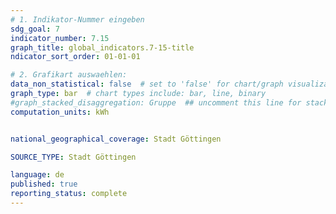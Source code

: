 ```yaml
---
# 1. Indikator-Nummer eingeben 
sdg_goal: 7
indicator_number: 7.15
graph_title: global_indicators.7-15-title
ndicator_sort_order: 01-01-01

# 2. Grafikart auswaehlen: 
data_non_statistical: false  # set to 'false' for chart/graph visualization 
graph_type: bar  # chart types include: bar, line, binary 
#graph_stacked_disaggregation: Gruppe  ## uncomment this line for stacked bars. eplace 'Geschlecht' with the field of aggregation. 
computation_units: kWh


national_geographical_coverage: Stadt Göttingen

SOURCE_TYPE: Stadt Göttingen

language: de   
published: true 
reporting_status: complete
---
```

